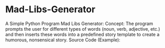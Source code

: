 # Mad-Libs-Generator
A Simple Python Program
Mad Libs Generator:
Concept: The program prompts the user for different types of words (noun, verb, adjective, etc.) and then inserts these words into a predefined story template to create a humorous, nonsensical story.
Source Code (Example):
